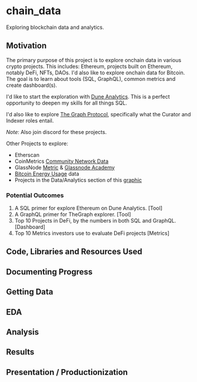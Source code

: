 # chain_data

Exploring blockchain data and analytics.

## Motivation

The primary purpose of this project is to explore onchain data in various crypto projects. This includes: Ethereum, projects built on Ethereum, notably DeFi, NFTs, DAOs. I'd also like to explore onchain data for Bitcoin. The goal is to learn about tools (SQL, GraphQL), common metrics and create dashboard(s).

I'd like to start the exploration with [Dune Analytics](https://duneanalytics.com/home). This is a perfect opportunity to deepen my skills for all things SQL.

I'd also like to explore [The Graph Protocol](https://thegraph.com/), specifically what the Curator and Indexer roles entail.

_Note_: Also join discord for these projects.

Other Projects to explore:

- Etherscan
- CoinMetrics [Community Network Data](https://coinmetrics.io/community-network-data/)
- GlassNode [Metric](https://glassnode.com/metrics#tier-1) & [Glassnode Academy](https://academy.glassnode.com/indicators/coin-issuance/puell-multiple)
- [Bitcoin Energy Usage](https://www.bitcoinwillnotboiltheocean.com/) data
- Projects in the Data/Analytics section of this [graphic](https://twitter.com/n2ckchong/status/1373533273398243328/photo/1)

### Potential Outcomes

1. A SQL primer for explore Ethereum on Dune Analytics. [Tool]
2. A GraphQL primer for TheGraph explorer. [Tool]
3. Top 10 Projects in DeFi, by the numbers in both SQL and GraphQL. [Dashboard]
4. Top 10 Metrics investors use to evaluate DeFi projects [Metrics]

## Code, Libraries and Resources Used

## Documenting Progress

## Getting Data

## EDA

## Analysis

## Results

## Presentation / Productionization
